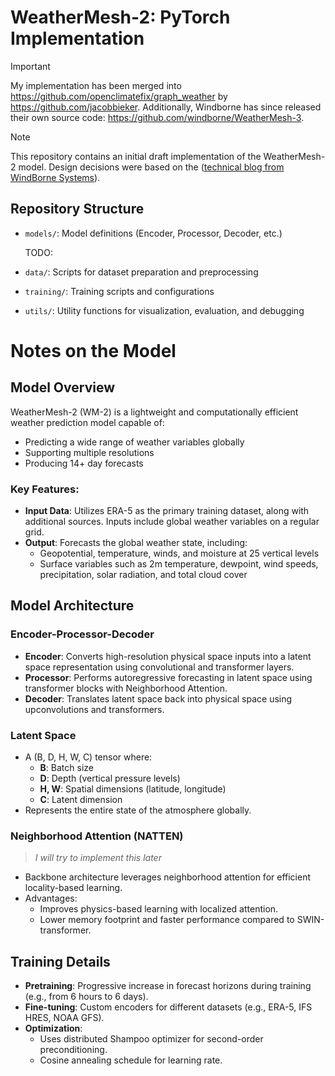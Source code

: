 # WeatherMesh-2: PyTorch Implementation

> [!IMPORTANT]
> My implementation has been merged into https://github.com/openclimatefix/graph_weather by https://github.com/jacobbieker. Additionally, Windborne has since released their own source code: https://github.com/windborne/WeatherMesh-3. 

> [!NOTE] 
> This repository contains an initial draft implementation of the WeatherMesh-2 model. Design decisions were based on the ([technical blog from WindBorne Systems](https://windbornesystems.com/blog/weathermesh-2-technical-blog)).


## Repository Structure
- `models/`: Model definitions (Encoder, Processor, Decoder, etc.)
  
  TODO: 
- `data/`: Scripts for dataset preparation and preprocessing
- `training/`: Training scripts and configurations
- `utils/`: Utility functions for visualization, evaluation, and debugging



# Notes on the Model

## Model Overview
WeatherMesh-2 (WM-2) is a lightweight and computationally efficient weather prediction model capable of:

- Predicting a wide range of weather variables globally
- Supporting multiple resolutions
- Producing 14+ day forecasts

### Key Features:
- **Input Data**: Utilizes ERA-5 as the primary training dataset, along with additional sources. Inputs include global weather variables on a regular grid.
- **Output**: Forecasts the global weather state, including:
  - Geopotential, temperature, winds, and moisture at 25 vertical levels
  - Surface variables such as 2m temperature, dewpoint, wind speeds, precipitation, solar radiation, and total cloud cover


## Model Architecture
### Encoder-Processor-Decoder
- **Encoder**: Converts high-resolution physical space inputs into a latent space representation using convolutional and transformer layers.
- **Processor**: Performs autoregressive forecasting in latent space using transformer blocks with Neighborhood Attention.
- **Decoder**: Translates latent space back into physical space using upconvolutions and transformers.

### Latent Space
- A (B, D, H, W, C) tensor where:
  - **B**: Batch size
  - **D**: Depth (vertical pressure levels)
  - **H, W**: Spatial dimensions (latitude, longitude)
  - **C**: Latent dimension
- Represents the entire state of the atmosphere globally.

### Neighborhood Attention (NATTEN) 
> *I will try to implement this later*
- Backbone architecture leverages neighborhood attention for efficient locality-based learning.
- Advantages:
  - Improves physics-based learning with localized attention.
  - Lower memory footprint and faster performance compared to SWIN-transformer.


## Training Details
- **Pretraining**: Progressive increase in forecast horizons during training (e.g., from 6 hours to 6 days).
- **Fine-tuning**: Custom encoders for different datasets (e.g., ERA-5, IFS HRES, NOAA GFS).
- **Optimization**:
  - Uses distributed Shampoo optimizer for second-order preconditioning.
  - Cosine annealing schedule for learning rate.



